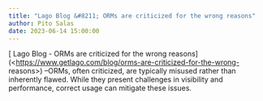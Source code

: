 ```yaml
---
title: "Lago Blog &#8211; ORMs are criticized for the wrong reasons"
author: Pito Salas
date: 2023-06-14 15:00:00
---
```



[ Lago Blog - ORMs are criticized for the wrong
reasons](<https://www.getlago.com/blog/orms-are-criticized-for-the-wrong-
reasons>) –ORMs, often criticized, are typically misused rather than
inherently flawed. While they present challenges in visibility and
performance, correct usage can mitigate these issues.


